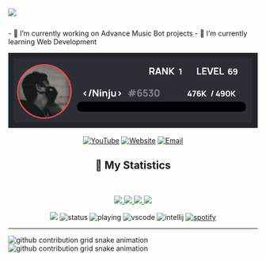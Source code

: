 
<h1 aline="center">
 <a href="https://git.io/typing-svg">
  <img src="https://readme-typing-svg.herokuapp.com?color=00ff99&lines=%22Hello+there!+%F0%9F%91%8B%F0%9F%8F%BB%22;%22I'm+Ninju!%22;%22Welcome+to+my+profile!%22"/>
 </a>
</h1>
- 🔭 I’m currently working on Advance Music Bot projects
- 🌱 I’m currently learning Web Development
<div align = "center">
<p align="center">
    <a href="https://coolblox6.cf">
        <img src="./RankCard-1.png" />
    </a>
<p align="centre"> 
<a href="https://youtube.com/@Ninju69"> <img width="30px" src="https://raw.githubusercontent.com/brblacky/BrBlacky/main/icons8-youtube-music-500.png" title="YouTube"/></a>
<a href="https://www.coolblox6.cf/"> <img width="30px" src="https://github.com/brblacky/BrBlacky/blob/main/icons8-website-100.png" title="Website"/></a>
<a href="mailto: inju2692@outlook.com"> <img width="30px" src="https://github.com/brblacky/BrBlacky/blob/main/icons8-email-100.png" title="Email"/> </a><br>
</p>

## 🔖 My Statistics
&nbsp;
<p align="center">
    <a href="https://github.com/Ninju69/">
        <img src="https://github-readme-stats.vercel.app/api?username=Ninju69&hide=issues,prs&count_private=true&show_owner=true&show_icons=true&bg_color=0d1117&title_color=ffffff&text_color=ffffff&icon_color=00ff99&hide_border=true/" />
    </a>
    <a href="https://github.com/Ninju69/">
        <img src="https://github-readme-stats.vercel.app/api/top-langs/?username=Ninju69&layout=compact&count_private=true&langs_count=8&card_width=445&bg_color=0d1117&title_color=ffffff&text_color=ffffff&icon_color=00ff99&hide_border=true/" />
    </a>
    <a href="https://github.com/Ninju69/">
        <img src="https://github-readme-streak-stats.herokuapp.com?user=Ninju69&hide_border=true&background=0D1117&currStreakLabel=FFFFFF&sideLabels=FFFFFF&currStreakNum=FFFFFF&dates=FFFFFF&sideNums=FFFFFF&fire=00ff99&ring=00ff99&stroke=FFFFFFFF)](https://git.io/streak-stats" />
    </a>
    <a href="https://open.spotify.com/user/31rvuwmxpayp2ywbig6k4c7cy5oe?si=ASefoyxrSaGBM_QBsfawxw">
        <img src="https://spotify-github-profile.vercel.app/api/view?uid=31rvuwmxpayp2ywbig6k4c7cy5oe&cover_image=true&theme=novatorem&bar_color=00FF99&bar_color_cover=false"/>
    </a>
</p>

![](https://komarev.com/ghpvc/?username=</Ninju>&style=flat-square)
![status](https://dev.discordprofiles.me/badge/status/743317832434974811?style=flat-square)
![playing](https://dev.discordprofiles.me/badge/playing/743317832434974811?style=flat-square)
![vscode](https://dev.discordprofiles.me/badge/vscode/743317832434974811?style=flat-square)
![intellij](https://dev.discordprofiles.me/badge/intellij/743317832434974811?style=flat-square)
[![spotify](https://dev.discordprofiles.me/badge/spotify/959276033683628122?style=flat-square)](https://dev.discordprofiles.me/openspotify/959276033683628122?style=flat-square)
</div>

------------------------------------------  

![github contribution grid snake animation](https://raw.githubusercontent.com/brblacky/brblacky/output/github-contribution-grid-snake-dark.svg#gh-dark-mode-only)![github contribution grid snake animation](https://raw.githubusercontent.com/brblacky/brblacky/output/github-contribution-grid-snake.svg#gh-light-mode-only)
